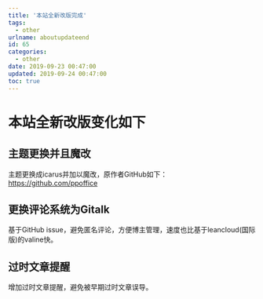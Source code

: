 ```yaml
---
title: '本站全新改版完成'
tags:
  - other
urlname: aboutupdateend
id: 65
categories:
  - other
date: 2019-09-23 00:47:00
updated: 2019-09-24 00:47:00
toc: true
---
```


# 本站全新改版变化如下<!--more-->
## 主题更换并且魔改
主题更换成icarus并加以魔改，原作者GitHub如下：https://github.com/ppoffice
## 更换评论系统为Gitalk
基于GitHub issue，避免匿名评论，方便博主管理，速度也比基于leancloud(国际版)的valine快。
## 过时文章提醒
增加过时文章提醒，避免被早期过时文章误导。
